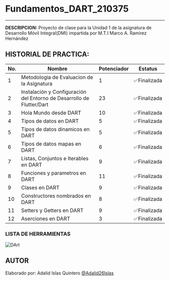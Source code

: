 # Fundamentos_DART_210375
------------
**DESCRIPCION:**
Proyecto de clase para la Unidad 1 de la asignatura de Desarrollo Móvil Integral(DMI) impartida por M.T.I Marco A. Ramirez Hernández

## HISTORIAL DE PRACTICA:

|No. |Nombre|Potenciador|Estatus|
|--|--|--|--|
|1|Metodologia de Evaluacion de la Asignatura|1|✅Finalizada|
|2|Instalación y Configuración del Entorno de Desarrollo de Flutter/Dart|23|✅Finalizada
|3|Hola Mundo desde DART|10|✅Finalizada|
|4|Tipos de datos en DART|5|✅Finalizada|
|5|Tipos de datos dinamicos en DART|5|✅Finalizada|
|6|Tipos de datos mapas en DART|6|✅Finalizada|
|7|Listas, Conjuntos e Iterables en DART|9|✅Finalizada|
|8|Funciones y parametros en DART|11|✅Finalizada|
|9|Clases en DART|9|✅Finalizada|
|10|Constructores nombrados en DART|8|✅Finalizada|
|11|Setters y Getters en DART|9|✅Finalizada|
|12|Aserciones en DART|3|✅Finalizada|
### LISTA DE HERRAMIENTAS
![DArt](https://img.shields.io/badge/Dart-0175C2?style=for-the-badge&logo=dart&logoColor=white)


## AUTOR 
Elaborado por: Adalid Islas Quintero [@Adalid26Islas]()